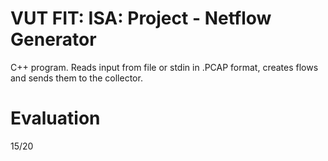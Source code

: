 # VUT FIT: ISA: Project - Netflow Generator
C++ program. Reads input from file or stdin in .PCAP format, creates flows and sends them to the collector.

# Evaluation
15/20

